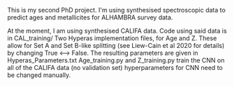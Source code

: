 This is my second PhD project.
I'm using synthesised spectroscopic data to predict ages and metallicites for ALHAMBRA survey data.

At the moment, I am using synthesised CALIFA data. Code using said data is in CAL_training/
Two Hyperas implementation files, for Age and Z. These allow for Set A and Set B-like splitting
(see Liew-Cain et al 2020 for details) by changing True <--> False.
The resulting parameters are given in Hyperas_Parameters.txt
Age_training.py and Z_training.py train the CNN on all of the CALIFA data (no validation set)
hyperparameters for CNN need to be changed manually.


